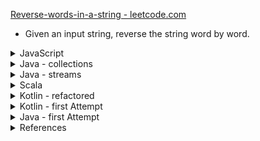 [Reverse-words-in-a-string - leetcode.com ](https://leetcode.com/problems/reverse-words-in-a-string/)

- Given an input string, reverse the string word by word.

<details><summary>JavaScript</summary>

```javascript
const reverseWords = (s) =>
    // s.trim().replace(/\s\s+/g, ' ').split(" ").reverse().join(" ");
    s.trim().split(/\s+/).reverse().join(" "); // more memory 34.8MB compared to 34.2MB
```
</details>

<details><summary>Java - collections</summary>

```java
import java.util.Arrays;
import java.util.Collections;
import java.util.List;

class Solution {
    public String reverseWords(String s) {
        String[] sArray = s.trim().split("\\s+"); // less code, but 8ms compared to 6ms for complete solution

        List<String> list = Arrays.asList(sArray);
        Collections.reverse(list);
        
        return String.join(" ", (String[])list.toArray());
    }
}
```
</details>

<details><summary>Java - streams</summary>

```java
import java.util.Arrays;
import java.util.Collections;
import java.util.List;

//T ime Submitted  Status  Runtime Memory  Language
// a few seconds ago	Accepted	47 ms	39.3 MB	java
class Solution {
    public String reverseWords(String s) {
        String[] arr = s.trim().split("\\s+");

        return IntStream.rangeClosed(1, arr.length).mapToObj(i -> arr[arr.length - i])
                .collect(Collectors.joining(" "));
    }
}
```
</details>

<details><summary>Scala</summary>

```scala
object Solution {
    def reverseWords(s: String): String = {
      s.trim().split("\\s+").reverse.mkString(" ")  
    }
}
```
</details>

<details><summary>Kotlin - refactored</summary>

```kotlin
class Solution {
    fun reverseWords(s: String) = s.trim().split("\\s+".toRegex())
        .asReversed().joinToString(separator = " ");
}
```
</details>

<details><summary>Kotlin - first Attempt</summary>

```kotlin
class Solution {
    fun reverseWords(s: String): String {
        return s.trim()
            .split("\\s+".toRegex()).asReversed()
            .joinToString(separator = " ");
    }
}
```
</details>

<details><summary>Java - first Attempt</summary>

```java
import java.util.Arrays;
import java.util.Collections;
import java.util.List;

class Solution {
    public String reverseWords(String s) {
        String[] sArray = s.trim().replaceAll("\\s\\s+", " ").split(" ");

        List<String> list = Arrays.asList(sArray);
        Collections.reverse(list);
        
        return String.join(" ", (String[])list.toArray());
    }
}
```
</details>

<details><summary>References</summary>

- [Regular expressions in Java - Tutorial](https://www.vogella.com/tutorials/JavaRegularExpressions/article.html)
- [java.lang.String trim()](http://javatutorialhq.com/java/lang/string-class-tutorial/trim-method-example/)
- [Split a String in Java](https://www.baeldung.com/java-split-string)
- [Java – How to convert Array to Stream](https://www.mkyong.com/java8/java-how-to-convert-array-to-stream/)
- [How to Invert an Array in Java](https://www.baeldung.com/java-invert-array)
- [Java String join() with examples](https://www.geeksforgeeks.org/java-string-join-examples/)
- [Scala: How to extract parts of a string that match a regex](https://alvinalexander.com/scala/how-to-extract-parts-strings-match-regular-expression-regex-scala)

</details>
